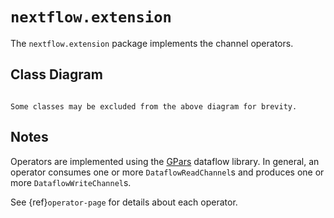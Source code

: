 
# `nextflow.extension`

The `nextflow.extension` package implements the channel operators.

## Class Diagram

```{mermaid} diagrams/nextflow.extension.mmd
```

```{note}
Some classes may be excluded from the above diagram for brevity.
```

## Notes

Operators are implemented using the [GPars](http://gpars.org/1.2.1/guide/guide/dataflow.html) dataflow library. In general, an operator consumes one or more `DataflowReadChannel`s and produces one or more `DataflowWriteChannel`s.

See {ref}`operator-page` for details about each operator.
